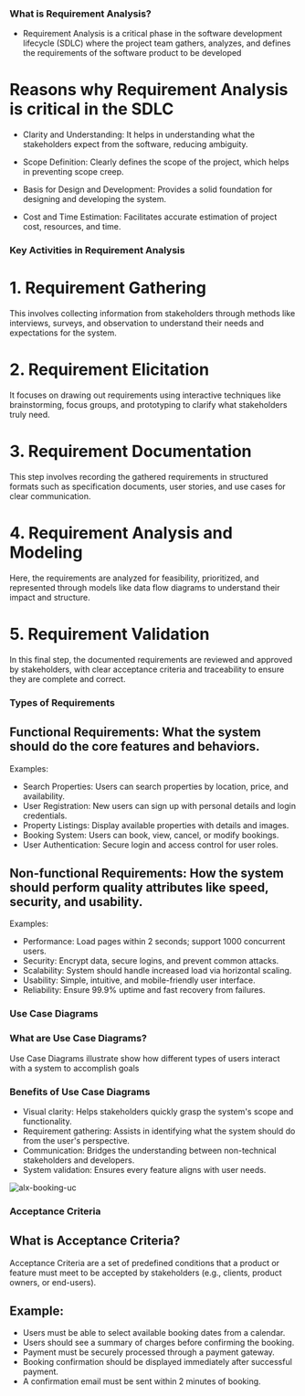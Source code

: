 ### What is Requirement Analysis?

- Requirement Analysis is a critical phase in the software development lifecycle (SDLC) where the project team gathers, analyzes, and defines the requirements of the software product to be developed 

# Reasons why Requirement Analysis is critical in the SDLC

- Clarity and Understanding: It helps in understanding what the stakeholders expect from the software, reducing ambiguity.

- Scope Definition: Clearly defines the scope of the project, which helps in preventing scope creep.

- Basis for Design and Development: Provides a solid foundation for designing and developing the system.

- Cost and Time Estimation: Facilitates accurate estimation of project cost, resources, and time.

### Key Activities in Requirement Analysis


# 1. Requirement Gathering 

This involves collecting information from stakeholders through methods like interviews, surveys, and observation to understand their needs and expectations for the system.


# 2. Requirement Elicitation 

It focuses on drawing out requirements using interactive techniques like brainstorming, focus groups, and prototyping to clarify what stakeholders truly need.


# 3. Requirement Documentation 

This step involves recording the gathered requirements in structured formats such as specification documents, user stories, and use cases for clear communication.


# 4. Requirement Analysis and Modeling 

Here, the requirements are analyzed for feasibility, prioritized, and represented through models like data flow diagrams to understand their impact and structure.


# 5. Requirement Validation 

In this final step, the documented requirements are reviewed and approved by stakeholders, with clear acceptance criteria and traceability to ensure they are complete and correct.


###  Types of Requirements

## Functional Requirements: What the system should do  the core features and behaviors.

Examples:

- Search Properties: Users can search properties by location, price, and availability.
- User Registration: New users can sign up with personal details and login credentials.
- Property Listings: Display available properties with details and images.
- Booking System: Users can book, view, cancel, or modify bookings.
- User Authentication: Secure login and access control for user roles.


## Non-functional Requirements: How the system should perform quality attributes like speed, security, and usability.

Examples:

- Performance: Load pages within 2 seconds; support 1000 concurrent users.
- Security: Encrypt data, secure logins, and prevent common attacks.
- Scalability: System should handle increased load via horizontal scaling.
- Usability: Simple, intuitive, and mobile-friendly user interface.
- Reliability: Ensure 99.9% uptime and fast recovery from failures.


### Use Case Diagrams


### What are Use Case Diagrams?

Use Case Diagrams illustrate show how different types of users interact with a system to accomplish goals 


### Benefits of Use Case Diagrams

- Visual clarity: Helps stakeholders quickly grasp the system's scope and functionality.
- Requirement gathering: Assists in identifying what the system should do from the user's perspective.
- Communication: Bridges the understanding between non-technical stakeholders and developers.
- System validation: Ensures every feature aligns with user needs.

![alx-booking-uc](https://github.com/user-attachments/assets/6465b3f9-99e3-4593-9fd9-82571294faff)

### Acceptance Criteria


## What is Acceptance Criteria?

Acceptance Criteria are a set of predefined conditions that a product or feature must meet to be accepted by stakeholders (e.g., clients, product owners, or end-users). 


## Example: 

- Users must be able to select available booking dates from a calendar.
- Users should see a summary of charges before confirming the booking.
- Payment must be securely processed through a payment gateway.
- Booking confirmation should be displayed immediately after successful payment.
- A confirmation email must be sent within 2 minutes of booking.



